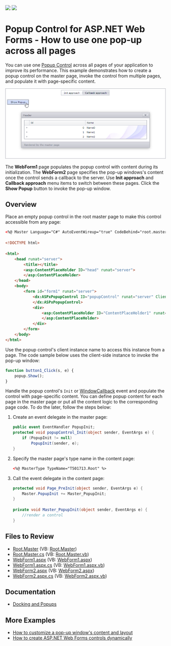 <!-- default badges list -->
[![](https://img.shields.io/badge/Open_in_DevExpress_Support_Center-FF7200?style=flat-square&logo=DevExpress&logoColor=white)](https://supportcenter.devexpress.com/ticket/details/T501713)
[![](https://img.shields.io/badge/📖_How_to_use_DevExpress_Examples-e9f6fc?style=flat-square)](https://docs.devexpress.com/GeneralInformation/403183)
<!-- default badges end -->
# Popup Control for ASP.NET Web Forms - How to use one pop-up across all pages

You can use one [Popup Control](https://docs.devexpress.com/AspNet/3582/components/docking-and-popups/popup-control) across all pages of your application to improve its performance. This example demonstrates how to create a popup control on the master page, invoke the control from multiple pages, and populate it with page-specific content.

![Popup Window](popup.png)

The **WebForm1** page populates the popup control with content during its initialization. The **WebForm2** page specifies the pop-up windows's content once the control sends a callback to the server. Use **Init approach** and **Callback approach** menu items to switch between these pages. Click the **Show Popup** button to invoke the pop-up window.

## Overview

Place an empty popup control in the root master page to make this control accessible from any page:

```aspx
<%@ Master Language="C#" AutoEventWireup="true" CodeBehind="root.master.cs" Inherits="T501708_1.root" %>

<!DOCTYPE html>

<html>
    <head runat="server">
        <title></title>
        <asp:ContentPlaceHolder ID="head" runat="server">
        </asp:ContentPlaceHolder>
    </head>
    <body>
        <form id="form1" runat="server">
            <dx:ASPxPopupControl ID="popupControl" runat="server" ClientInstanceName="popup" >
            </dx:ASPxPopupControl>
            <div>
                <asp:ContentPlaceHolder ID="ContentPlaceHolder1" runat="server">
                </asp:ContentPlaceHolder>
            </div>
        </form>
    </body>
</html>
```

Use the popup control's client instance name to access this instance from a page. The code sample below uses the client-side instance to invoke the pop-up window:

```js
function button1_Click(s, e) {
    popup.Show();
}
```

Handle the popup control's `Init` or [WindowCallback](https://docs.devexpress.com/AspNet/DevExpress.Web.ASPxPopupControlBase.WindowCallback) event and populate the control with page-specific content. You can define popup content for each page in the master page or put all the content logic to the corresponding page code. To do the later, follow the steps below:

1. Create an event delegate in the master page:

    ```cs
    public event EventHandler PopupInit;  
    protected void popupControl_Init(object sender, EventArgs e) {
        if (PopupInit != null)
            PopupInit(sender, e);
    }
   ```
2. Specify the master page's type name in the content page:
    ```aspx
    <%@ MasterType TypeName="T501713.Root" %>  
    ```

3. Call the event delegate in the content page:

    ```cs
    protected void Page_PreInit(object sender, EventArgs e) {  
        Master.PopupInit += Master_PopupInit;  
    }

    private void Master_PopupInit(object sender, EventArgs e) {  
        //render a control  
    }  
    ```

## Files to Review

* [Root.Master](./CS/T501713/Root.Master) (VB: [Root.Master](./VB/T501713/Root.Master))
* [Root.Master.cs](./CS/T501713/Root.Master.cs) (VB: [Root.Master.vb](./VB/T501713/Root.Master.vb))
* [WebForm1.aspx](./CS/T501713/WebForm1.aspx) (VB: [WebForm1.aspx](./VB/T501713/WebForm1.aspx))
* [WebForm1.aspx.cs](./CS/T501713/WebForm1.aspx.cs) (VB: [WebForm1.aspx.vb](./VB/T501713/WebForm1.aspx.vb))
* [WebForm2.aspx](./CS/T501713/WebForm2.aspx) (VB: [WebForm2.aspx](./VB/T501713/WebForm2.aspx))
* [WebForm2.aspx.cs](./CS/T501713/WebForm2.aspx.cs) (VB: [WebForm2.aspx.vb](./VB/T501713/WebForm2.aspx.vb))

## Documentation

- [Docking and Popups](https://docs.devexpress.com/AspNet/14830/components/docking-and-popups)

## More Examples

- [How to customize a pop-up window's content and layout](https://github.com/DevExpress-Examples/asp-net-web-forms-popup-customize-content-and-layout)
- [How to create ASP.NET Web Forms controls dynamically](https://github.com/DevExpress-Examples/asp-net-web-forms-create-controls-dynamically)

